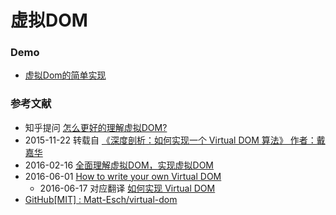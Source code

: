
# 虚拟DOM

### Demo
- [虚拟Dom的简单实现](../../_demo/virtual_dom/index.html)

### 参考文献
- 知乎提问 [怎么更好的理解虚拟DOM?](https://www.zhihu.com/question/29504639?sort=created)
- 2015-11-22 转载自 [《深度剖析：如何实现一个 Virtual DOM 算法》 作者：戴嘉华](https://github.com/livoras/blog/issues/13)
- 2016-02-16 [全面理解虚拟DOM，实现虚拟DOM](http://foio.github.io/virtual-dom/)
- 2016-06-01 [How to write your own Virtual DOM](https://medium.com/@deathmood/how-to-write-your-own-virtual-dom-ee74acc13060#.qljnrni59)
  - 2016-06-17 对应翻译 [如何实现 Virtual DOM](http://huangbingbing.com/2016/06/17/%E5%A6%82%E4%BD%95%E5%AE%9E%E7%8E%B0-Virtual-DOM/) 
- [GitHub[MIT] : Matt-Esch/virtual-dom](https://github.com/Matt-Esch/virtual-dom)


